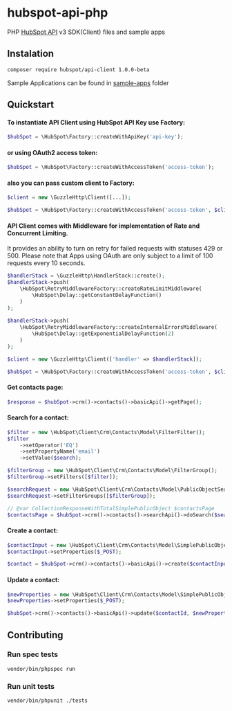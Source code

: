 # hubspot-api-php
PHP [HubSpot API](https://developers.hubspot.com/docs-beta/overview) v3  SDK(Client) files and sample apps

## Instalation

```bash
composer require hubspot/api-client 1.0.0-beta
```

Sample Applications can be found in [sample-apps](sample-apps/) folder

## Quickstart

#### To instantiate API Client using HubSpot API Key use Factory:

```php
$hubSpot = \HubSpot\Factory::createWithApiKey('api-key');
```

#### or using OAuth2 access token:

```php
$hubSpot = \HubSpot\Factory::createWithAccessToken('access-token');
```

#### also you can pass custom client to Factory:

```php
$client = new \GuzzleHttp\Client([...]);

$hubSpot = \HubSpot\Factory::createWithAccessToken('access-token', $client);
```

#### API Client comes with Middleware for implementation of Rate and Concurrent Limiting.
It provides an ability to turn on retry for failed requests with statuses 429 or 500. Please note that Apps using OAuth are only subject to a limit of 100 requests every 10 seconds.

```php
$handlerStack = \GuzzleHttp\HandlerStack::create();
$handlerStack->push(
    \HubSpot\RetryMiddlewareFactory::createRateLimitMiddleware(
        \HubSpot\Delay::getConstantDelayFunction()
    )
);
        
$handlerStack->push(
    \HubSpot\RetryMiddlewareFactory::createInternalErrorsMiddleware(
        \HubSpot\Delay::getExponentialDelayFunction(2)
    )
);

$client = new \GuzzleHttp\Client(['handler' => $handlerStack]);

$hubSpot = \HubSpot\Factory::createWithAccessToken('access-token', $client);
```

#### Get contacts page:

```php
$response = $hubSpot->crm()->contacts()->basicApi()->getPage();
```

#### Search for a contact:

```php
$filter = new \HubSpot\Client\Crm\Contacts\Model\FilterFilter();
$filter
    ->setOperator('EQ')
    ->setPropertyName('email')
    ->setValue($search);

$filterGroup = new \HubSpot\Client\Crm\Contacts\Model\FilterGroup();
$filterGroup->setFilters([$filter]);

$searchRequest = new \HubSpot\Client\Crm\Contacts\Model\PublicObjectSearchRequest();
$searchRequest->setFilterGroups([$filterGroup]);

// @var CollectionResponseWithTotalSimplePublicObject $contactsPage
$contactsPage = $hubSpot->crm()->contacts()->searchApi()->doSearch($searchRequest);
```

#### Create a contact:

```php
$contactInput = new \HubSpot\Client\Crm\Contacts\Model\SimplePublicObjectInput();
$contactInput->setProperties($_POST);

$contact = $hubSpot->crm()->contacts()->basicApi()->create($contactInput);
```

#### Update a contact:

```php
$newProperties = new \HubSpot\Client\Crm\Contacts\Model\SimplePublicObjectInput();
$newProperties->setProperties($_POST);

$hubSpot->crm()->contacts()->basicApi()->update($contactId, $newProperties);
```

## Contributing

### Run spec tests

```
vendor/bin/phpspec run
```

### Run unit tests

```
vendor/bin/phpunit ./tests
```
